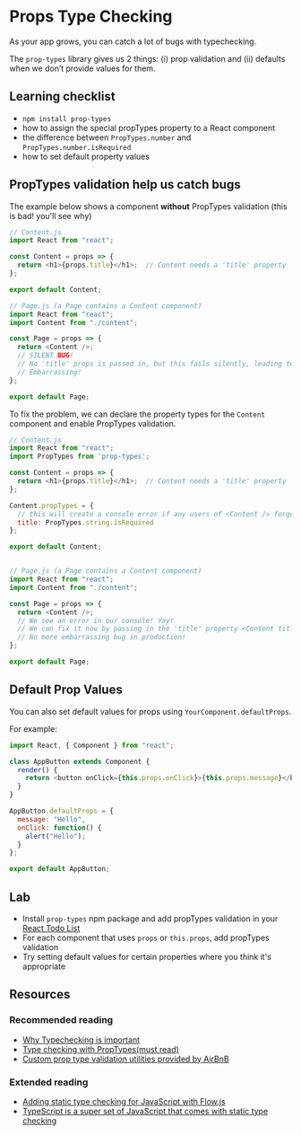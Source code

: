 # Props Type Checking

As your app grows, you can catch a lot of bugs with typechecking.

The `prop-types` library gives us 2 things: \(i\) prop validation and \(ii\) defaults when we don’t provide values for them.

## Learning checklist

* `npm install prop-types`
* how to assign the special propTypes property to a React component
* the difference between `PropTypes.number` and `PropTypes.number.isRequired`
* how to set default property values

## PropTypes validation help us catch bugs

The example below shows a component **without** PropTypes validation \(this is bad! you'll see why\)

```javascript
// Content.js
import React from "react";

const Content = props => {
  return <h1>{props.title}</h1>;  // Content needs a 'title' property
};

export default Content;

// Page.js (a Page contains a Content component)
import React from "react";
import Content from "./content";

const Page = props => {
  return <Content />;  
  // SILENT BUG! 
  // No 'title' props is passed in, but this fails silently, leading to a empty page. 
  // Embarrassing!
};

export default Page;
```

To fix the problem, we can declare the property types for the `Content` component and enable PropTypes validation.

```javascript
// Content.js
import React from "react";
import PropTypes from 'prop-types';

const Content = props => {
  return <h1>{props.title}</h1>;  // Content needs a 'title' property
};

Content.propTypes = {
  // this will create a console error if any users of <Content /> forget to pass in the title property
  title: PropTypes.string.isRequired  
};

export default Content;


// Page.js (a Page contains a Content component)
import React from "react";
import Content from "./content";

const Page = props => {
  return <Content />;  
  // We see an error in our console! Yay! 
  // We can fix it now by passing in the 'title' property <Content title="awesome stuff" />
  // No more embarrassing bug in production!
};

export default Page;
```

## Default Prop Values

You can also set default values for props using `YourComponent.defaultProps`.

For example:

```javascript
import React, { Component } from "react";

class AppButton extends Component {
  render() {
    return <button onClick={this.props.onClick}>{this.props.message}</button>;
  }
}

AppButton.defaultProps = {
  message: "Hello",
  onClick: function() {
    alert("Hello");
  }
};

export default AppButton;
```

## Lab

* Install `prop-types` npm package and add propTypes validation in your [React Todo List](https://github.com/thoughtworks-jumpstart/react-todo-list)
* For each component that uses `props` or `this.props`, add propTypes validation
* Try setting default values for certain properties where you think it's appropriate

## Resources

### Recommended reading

* [Why Typechecking is important](https://www.quora.com/Why-is-type-checking-important-in-programming-languages-and-how-should-one-choose-between-dynamically-and-statically-typed-languages)
* [Type checking with PropTypes\(must read\)](https://reactjs.org/docs/typechecking-with-proptypes.html) 
* [Custom prop type validation utilities provided by AirBnB](https://github.com/airbnb/prop-types)

### Extended reading

* [Adding static type checking for JavaScript with Flow.js](https://flow.org/)
* [TypeScript is a super set of JavaScript that comes with static type checking](https://www.typescriptlang.org/)

